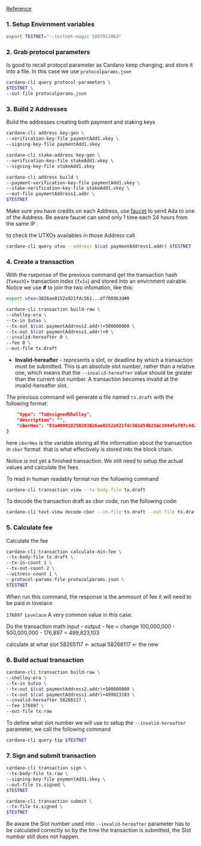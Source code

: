 [Reference](https://github.com/input-output-hk/cardano-node/blob/master/doc/reference/building-and-signing-tx.md)

### 1. Setup Envirnment variables
```bash
export TESTNET="--testnet-magic 1097911063"
```

### 2. Grab protocol parameters
Is good to recall protocol parameter as Cardano keep changing, and store it into a file. In this case we use `protocolparams.json`

```bash
cardano-cli query protocol-parameters \
$TESTNET \
--out-file protocolparams.json
```

### 3. Build 2 Addresses

Build the addresses creating both payment and staking keys

```bash
cardano-cli address key-gen \
--verification-key-file paymentAdd1.vkey \
--signing-key-file paymentAdd1.skey
```

```bash
cardano-cli stake-address key-gen \
--verification-key-file stakeAdd1.vkey \
--signing-key-file stakeAdd1.skey
```

```bash
cardano-cli address build \
--payment-verification-key-file paymentAdd1.vkey \
--stake-verification-key-file stakeAdd1.vkey \
--out-file paymentAddress1.addr \
$TESTNET
```

Make sure you have credits on each Address, use [faucet](https://testnets.cardano.org/en/testnets/cardano/tools/faucet/) to send Ada to one of the Address. Be aware faucet can send only 1 time each 24 hours from the same IP .

to check the UTXOs availables in those Address call
```bash
cardano-cli query utxo --address $(cat paymentAddress1.addr) $TESTNET
```


### 4. Create a transaction
With the rseponse of the previous command get the transaction hash (`TxHash`)+ transaction index (`TxIx`) and stored into an envirnment vairable. Notice we use **#** to join the two infomation, like this:

``` bash
export utxo=3826ae8152a921fdc561...df7009b3d#0
```

```bash
cardano-cli transaction build-raw \
--shelley-era \
--tx-in $utxo \
--tx-out $(cat paymentAddress2.addr)+500000000 \
--tx-out $(cat paymentAddress1.addr)+0 \
--invalid-hereafter 0 \
--fee 0 \
--out-file tx.draft
```


- **Invalid-hereafter** - represents a slot, or deadline by which a transaction must be submitted. This is an absolute slot number, rather than a relative one, which means that the `--invalid-hereafter` value should be greater than the current slot number. A transaction becomes invalid at the invalid-hereafter slot.

The previous command will generate a file named `tx.draft` with the following format:

```json
    "type": "TxUnsignedShelley",
    "description": "",
    "cborHex": "83a400818258203826ae8152a921fdc561d54b28dc1944fef07c442eecde3d30aae59df7009b3d000182825839002055fca460e6cf51b2a196cc98722d2ab846cb33114a56a5318350a8950d49312fee50ee3e62a79406881c228344416c7e732324810bcc0a1a1dcd650082583900ad2d2d535899e39212c1cd2ec7890f5a29dcbba68486cad0ea87d79a368684126f5e74028f62f9a2dfc2e9943cc98920cca0f4cd09b59bd400020003009ffff6"
}

```

here `cborHex` is the variable storing all the information about the transaction in `cbor` format. that is what effectively is stored into the block chain.

Notice is not yet a finished transaction. We still need to setup the actual values and calculate the fees

To read in human readably format run the following command
```bash
cardano-cli transaction view --tx-body-file tx.draft
```

To  decode the transaction draft as cbor code, run the following code:
```bash
cardano-cli text-view decode-cbor --in-file tx.draft --out-file tx.draft2
```

### 5. Calculate fee

Calculate the fee

```bash
cardano-cli transaction calculate-min-fee \
--tx-body-file tx.draft \
--tx-in-count 1 \
--tx-out-count 2 \
--witness-count 1 \
--protocol-params-file protocolparams.json \
$TESTNET 
```

When run this command, the response is the ammount of fee it will need to be paid in lovelace

`176897 Lovelace`  A very common value in this case.

Do the transaction math 
input             -  output           -  fee       =  change
100,000,000 - 500,000,000 - 176,897 = 499,823,103

calculate at what slot
58265117 <- actual
58266117 <- the new

### 6.  Build actual transaction
```bash
cardano-cli transaction build-raw \
--shelley-era \
--tx-in $utxo \
--tx-out $(cat paymentAddress2.addr)+500000000 \
--tx-out $(cat paymentAddress1.addr)+499823103 \
--invalid-hereafter 58266117 \
--fee 176897 \
--out-file tx.raw
```

To define what slot number we will use to setup the `--invalid-hereafter`  parameter, we call the following command

```bash
cardano-cli query tip $TESTNET
```

### 7. Sign and submit transaction
```bash
cardano-cli transaction sign \
--tx-body-file tx.raw \
--signing-key-file paymentAdd1.skey \
--out-file tx.signed \
$TESTNET
```

```bash
cardano-cli transaction submit \
--tx-file tx.signed \
$TESTNET
```

Be aware the Slot number used into `--invalid-hereafter` parameter has to be calculated correctly so by the time the transaction is submitted, the Slot numbar still does not happen. 



